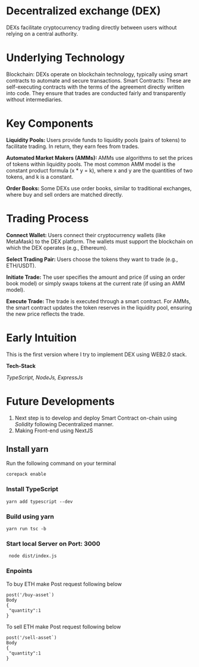 # Decentralized exchange (DEX)

 DEXs facilitate cryptocurrency trading directly between users without relying on a central authority.


# Underlying Technology
Blockchain: DEXs operate on blockchain technology, typically using smart contracts to automate and secure transactions.
Smart Contracts: These are self-executing contracts with the terms of the agreement directly written into code. They ensure that trades are conducted fairly and transparently without intermediaries.

# Key Components
<b>Liquidity Pools: </b> Users provide funds to liquidity pools (pairs of tokens) to facilitate trading. In return, they earn fees from trades.

<b>Automated Market Makers (AMMs): </b>AMMs use algorithms to set the prices of tokens within liquidity pools. The most common AMM model is the constant product formula (x * y = k), where x and y are the quantities of two tokens, and k is a constant.

<b> Order Books:</b> Some DEXs use order books, similar to traditional exchanges, where buy and sell orders are matched directly.

#  Trading Process
<b>Connect Wallet: </b> Users connect their cryptocurrency wallets (like MetaMask) to the DEX platform. The wallets must support the blockchain on which the DEX operates (e.g., Ethereum).

<b>Select Trading Pair: </b> Users choose the tokens they want to trade (e.g., ETH/USDT).

<b>Initiate Trade:</b> The user specifies the amount and price (if using an order book model) or simply swaps tokens at the current rate (if using an AMM model).

<b>Execute Trade: </b> The trade is executed through a smart contract. For AMMs, the smart contract updates the token reserves in the liquidity pool, ensuring the new price reflects the trade.

# Early Intuition
This is the first version where I try to implement DEX using WEB2.0 stack. 

<b> Tech-Stack </b>

<i>
TypeScript, NodeJs, ExpressJs
</i>

# Future Developments
1. Next step is to develop and deploy Smart Contract on-chain using <i> Solidity </i> following Decentralized manner.  
2. Making Front-end using NextJS




## Install yarn
Run the following command on your terminal
```
corepack enable 
```
### Install TypeScript
```
yarn add typescript --dev
```
### Build using yarn
```
yarn run tsc -b
```
### Start local Server on Port: 3000
```
 node dist/index.js
```
### Enpoints
To buy ETH make Post request following below 
```
post('/buy-asset`)
Body
{
 "quantity":1
}
```
To sell ETH make Post request following below 
```
post('/sell-asset`)
Body
{
 "quantity":1
}
```